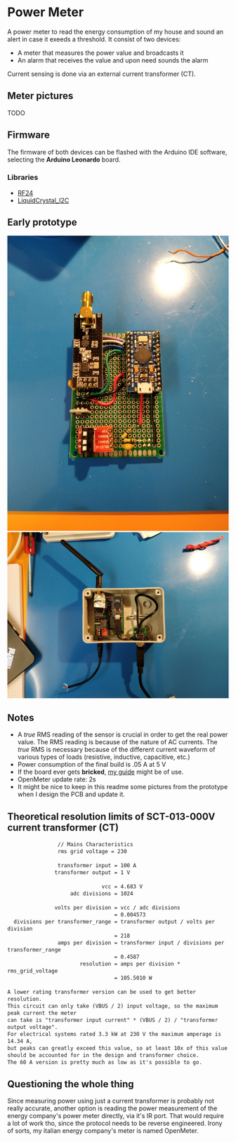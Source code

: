 # Power Meter

A power meter to read the energy consumption of my house and sound an alert in case it exeeds a threshold.
It consist of two devices:
- A meter that measures the power value and broadcasts it
- An alarm that receives the value and upon need sounds the alarm

Current sensing is done via an external current transformer (CT).

## Meter pictures

TODO

## Firmware

The firmware of both devices can be flashed with the Arduino IDE software, selecting the **Arduino Leonardo** board.

### Libraries

- [RF24](https://github.com/nRF24/RF24)
- [LiquidCrystal_I2C](https://github.com/johnrickman/LiquidCrystal_I2C)

## Early prototype

![board](res/board.jpg)
![box](res/box.jpg)

## Notes

- A _true_ RMS reading of the sensor is crucial in order to get the real power value. The RMS reading is because of the nature of AC currents. The _true_ RMS is necessary because of the different current waveform of various types of loads (resistive, inductive, capacitive, etc.)
- Power consumption of the final build is .05 A at 5 V
- If the board ever gets **bricked**, [my guide](https://github.com/hexwell/notes-public/blob/master/en/electronics/pro_micro_brick.md) might be of use.
- OpenMeter update rate: 2s
- It might be nice to keep in this readme some pictures from the prototype when I design the PCB and update it.

## Theoretical resolution limits of SCT-013-000V current transformer (CT)

                    // Mains Characteristics
                    rms grid voltage = 230

                    transformer input = 100 A
                   transformer output = 1 V

                                  vcc = 4.683 V
                        adc divisions = 1024

                   volts per division = vcc / adc divisions
                                      = 0.004573
      divisions per transformer_range = transformer output / volts per division
                                      = 218
                    amps per division = transformer input / divisions per transformer_range
                                      = 0.4587
                           resolution = amps per division * rms_grid_voltage
                                      = 105.5010 W

    A lower rating transformer version can be used to get better resolution.
    This circuit can only take (VBUS / 2) input voltage, so the maximum peak current the meter
    can take is "transformer input current" * (VBUS / 2) / "transformer output voltage".
    For electrical systems rated 3.3 kW at 230 V the maximum amperage is 14.34 A,
    but peaks can greatly exceed this value, so at least 10x of this value should be accounted for in the design and transformer choice.
    The 60 A version is pretty much as low as it's possible to go.

## Questioning the whole thing

Since measuring power using just a current transformer is probably not really accurate, another option is reading the power measurement of the energy company's power meter directly, via it's IR port. That would require a lot of work tho, since the protocol needs to be reverse engineered. Irony of sorts, my italian energy company's meter is named OpenMeter.
